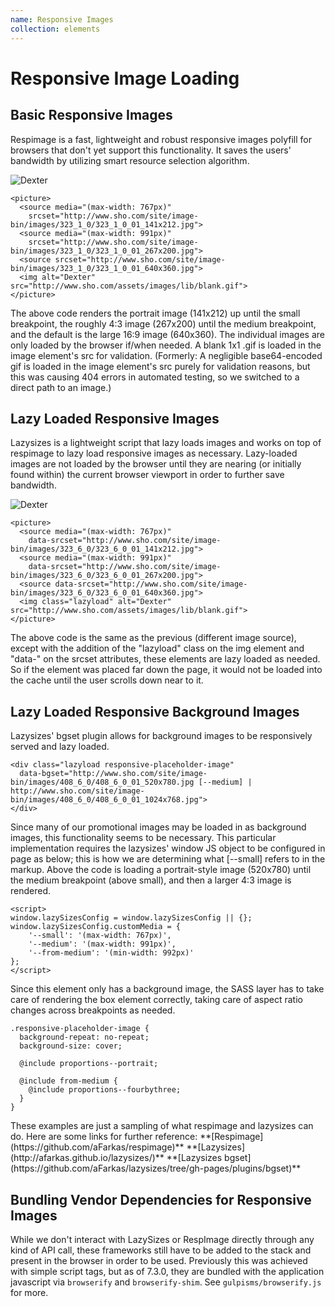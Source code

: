 ```yaml
---
name: Responsive Images
collection: elements
---
```


# Responsive Image Loading

<article>
  <section>
    <h2>Basic Responsive Images</h2>
    <p>Respimage is a fast, lightweight and robust responsive images polyfill for browsers that don't yet support this functionality. It saves the users' bandwidth by utilizing smart resource selection algorithm.</p>
    <picture>
      <source media="(max-width: 767px)"
        srcset="http://www.sho.com/site/image-bin/images/323_1_0/323_1_0_01_141x212.jpg">
      <source media="(max-width: 991px)"
        srcset="http://www.sho.com/site/image-bin/images/323_1_0/323_1_0_01_267x200.jpg">
      <source srcset="http://www.sho.com/site/image-bin/images/323_1_0/323_1_0_01_640x360.jpg">
      <img alt="Dexter" src="http://www.sho.com/assets/images/lib/blank.gif">
    </picture>
  </section>

```
<picture>
  <source media="(max-width: 767px)"
    srcset="http://www.sho.com/site/image-bin/images/323_1_0/323_1_0_01_141x212.jpg">
  <source media="(max-width: 991px)"
    srcset="http://www.sho.com/site/image-bin/images/323_1_0/323_1_0_01_267x200.jpg">
  <source srcset="http://www.sho.com/site/image-bin/images/323_1_0/323_1_0_01_640x360.jpg">
  <img alt="Dexter" src="http://www.sho.com/assets/images/lib/blank.gif">
</picture>
```
  <p>The above code renders the portrait image (141x212) up until the small breakpoint, the roughly 4:3 image (267x200) until the medium breakpoint, and the default is the large 16:9 image (640x360). The individual images are only loaded by the browser if/when needed. A blank 1x1 .gif is loaded in the image element's src for validation. (Formerly: A negligible base64-encoded gif is loaded in the image element's src purely for validation reasons, but this was causing 404 errors in automated testing, so we switched to a direct path to an image.)</p>

  <section>
    <h2>Lazy Loaded Responsive Images</h2>
    <p>Lazysizes is a lightweight script that lazy loads images and works on top of respimage to lazy load responsive images as necessary. Lazy-loaded images are not loaded by the browser until they are nearing (or initially found within) the current browser viewport in order to further save bandwidth.</p>
    <picture>
      <source media="(max-width: 767px)"
        data-srcset="http://www.sho.com/site/image-bin/images/323_6_0/323_6_0_01_141x212.jpg">
      <source media="(max-width: 991px)"
        data-srcset="http://www.sho.com/site/image-bin/images/323_6_0/323_6_0_01_267x200.jpg">
      <source data-srcset="http://www.sho.com/site/image-bin/images/323_6_0/323_6_0_01_640x360.jpg">
      <img class="lazyload" alt="Dexter" src="http://www.sho.com/assets/images/lib/blank.gif">
    </picture>  
  </section>

```
<picture>
  <source media="(max-width: 767px)"
    data-srcset="http://www.sho.com/site/image-bin/images/323_6_0/323_6_0_01_141x212.jpg">
  <source media="(max-width: 991px)"
    data-srcset="http://www.sho.com/site/image-bin/images/323_6_0/323_6_0_01_267x200.jpg">
  <source data-srcset="http://www.sho.com/site/image-bin/images/323_6_0/323_6_0_01_640x360.jpg">
  <img class="lazyload" alt="Dexter" src="http://www.sho.com/assets/images/lib/blank.gif">
</picture>
```
  <p>The above code is the same as the previous (different image source), except with the addition of the "lazyload" class on the img element and "data-" on the srcset attributes, these elements are lazy loaded as needed. So if the element was placed far down the page, it would not be loaded into the cache until the user scrolls down near to it.</p>

  <h2>Lazy Loaded Responsive Background Images</h2>
  <p>Lazysizes' bgset plugin allows for background images to be responsively served and lazy loaded.</p>
  <section class="component-examples--large">
    <div class="lazyload responsive-placeholder-image"
      data-bgset="http://www.sho.com/site/image-bin/images/408_6_0/408_6_0_01_520x780.jpg [--medium] | http://www.sho.com/site/image-bin/images/408_6_0/408_6_0_01_1024x768.jpg">
    </div>
  </section>

```
<div class="lazyload responsive-placeholder-image"
  data-bgset="http://www.sho.com/site/image-bin/images/408_6_0/408_6_0_01_520x780.jpg [--medium] | http://www.sho.com/site/image-bin/images/408_6_0/408_6_0_01_1024x768.jpg">
</div>
```
  <p>Since many of our promotional images may be loaded in as background images, this functionality seems to be necessary. This particular implementation requires the lazysizes' window JS object to be configured in page as below; this is how we are determining what [--small] refers to in the markup. Above the code is loading a portrait-style image (520x780) until the medium breakpoint (above small), and then a larger 4:3 image is rendered.</p>

```
<script>
window.lazySizesConfig = window.lazySizesConfig || {};
window.lazySizesConfig.customMedia = {
    '--small': '(max-width: 767px)',
    '--medium': '(max-width: 991px)',
    '--from-medium': '(min-width: 992px)'    
};
</script>
```

<p>Since this element only has a background image, the SASS layer has to take care of rendering the box element correctly, taking care of aspect ratio changes across breakpoints as needed.</p>

```
.responsive-placeholder-image {
  background-repeat: no-repeat;
  background-size: cover;

  @include proportions--portrait;

  @include from-medium {
    @include proportions--fourbythree;
  }
}
```

<p>These examples are just a sampling of what respimage and lazysizes can do. Here are some links for further reference:   
**[Respimage](https://github.com/aFarkas/respimage)**  
**[Lazysizes](http://afarkas.github.io/lazysizes/)**  
**[Lazysizes bgset](https://github.com/aFarkas/lazysizes/tree/gh-pages/plugins/bgset)**
</p>


## Bundling Vendor Dependencies for Responsive Images

While we don't interact with LazySizes or RespImage directly through any kind of API call, these frameworks still have to be added to the stack and present in the browser in order to be used.
Previously this was achieved with simple script tags, but as of 7.3.0, they are bundled with the application javascript via `browserify` and `browserify-shim`. See `gulpisms/browserify.js` for more.
